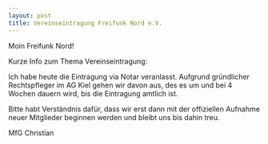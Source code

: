 ```yaml
---
layout: post
title: Vereinseintragung Freifunk Nord e.V.
---
```


Moin Freifunk Nord!

Kurze Info zum Thema Vereinseintragung:

Ich habe heute die Eintragung via Notar veranlasst. Aufgrund gründlicher Rechtspfleger im AG Kiel gehen wir davon aus, des es um und bei 4 Wochen dauern wird, bis die Eintragung amtlich ist.

Bitte habt Verständnis dafür, dass wir erst dann mit der offiziellen Aufnahme neuer Mitglieder beginnen werden und bleibt uns bis dahin treu.

MfG
Christian
